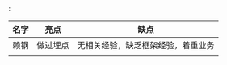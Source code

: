 : 

| 名字  | 亮点   | 缺点                |
| --- | ---- | ----------------- |
| 赖钢  | 做过埋点 | 无相关经验，缺乏框架经验，着重业务 |
|     |      |                   |
